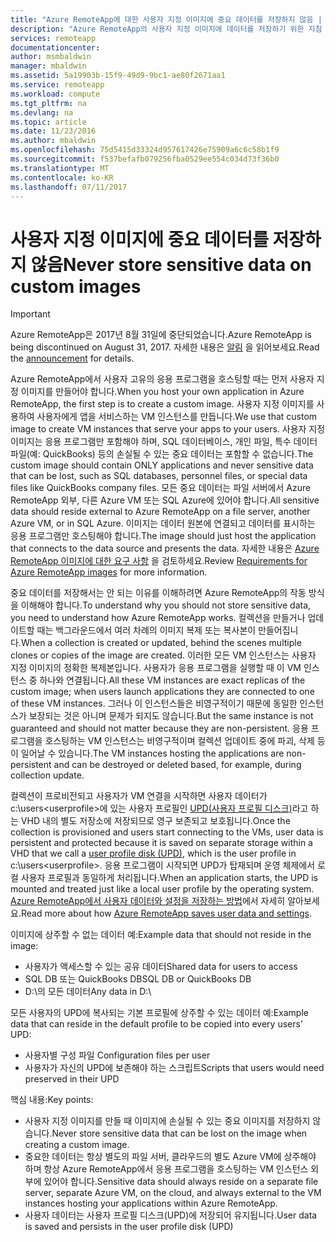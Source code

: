 ```yaml
---
title: "Azure RemoteApp에 대한 사용자 지정 이미지에 중요 데이터를 저장하지 않음 | Microsoft Docs"
description: "Azure RemoteApp의 사용자 지정 이미지에 데이터를 저장하기 위한 지침 알아보기"
services: remoteapp
documentationcenter: 
author: msmbaldwin
manager: mbaldwin
ms.assetid: 5a19903b-15f9-49d9-9bc1-ae80f2671aa1
ms.service: remoteapp
ms.workload: compute
ms.tgt_pltfrm: na
ms.devlang: na
ms.topic: article
ms.date: 11/23/2016
ms.author: mbaldwin
ms.openlocfilehash: 75d5415d33324d957617426e75909a6c6c58b1f9
ms.sourcegitcommit: f537befafb079256fba0529ee554c034d73f36b0
ms.translationtype: MT
ms.contentlocale: ko-KR
ms.lasthandoff: 07/11/2017
---
```

# <a name="never-store-sensitive-data-on-custom-images"></a><span data-ttu-id="ef174-103">사용자 지정 이미지에 중요 데이터를 저장하지 않음</span><span class="sxs-lookup"><span data-stu-id="ef174-103">Never store sensitive data on custom images</span></span>
> [!IMPORTANT]
> <span data-ttu-id="ef174-104">Azure RemoteApp은 2017년 8월 31일에 중단되었습니다.</span><span class="sxs-lookup"><span data-stu-id="ef174-104">Azure RemoteApp is being discontinued on August 31, 2017.</span></span> <span data-ttu-id="ef174-105">자세한 내용은 [알림](https://go.microsoft.com/fwlink/?linkid=821148) 을 읽어보세요.</span><span class="sxs-lookup"><span data-stu-id="ef174-105">Read the [announcement](https://go.microsoft.com/fwlink/?linkid=821148) for details.</span></span>
> 
> 

<span data-ttu-id="ef174-106">Azure RemoteApp에서 사용자 고유의 응용 프로그램을 호스팅할 때는 먼저 사용자 지정 이미지를 만들어야 합니다.</span><span class="sxs-lookup"><span data-stu-id="ef174-106">When you host your own application in Azure RemoteApp, the first step is to create a custom image.</span></span> <span data-ttu-id="ef174-107">사용자 지정 이미지를 사용하여 사용자에게 앱을 서비스하는 VM 인스턴스를 만듭니다.</span><span class="sxs-lookup"><span data-stu-id="ef174-107">We use that custom image to create VM instances that serve your apps to your users.</span></span> <span data-ttu-id="ef174-108">사용자 지정 이미지는 응용 프로그램만 포함해야 하며, SQL 데이터베이스, 개인 파일, 특수 데이터 파일(예: QuickBooks) 등의 손실될 수 있는 중요 데이터는 포함할 수 없습니다.</span><span class="sxs-lookup"><span data-stu-id="ef174-108">The custom image should contain ONLY applications and never sensitive data that can be lost, such as SQL databases, personnel files, or special data files like QuickBooks company files.</span></span> <span data-ttu-id="ef174-109">모든 중요 데이터는 파일 서버에서 Azure RemoteApp 외부, 다른 Azure VM 또는 SQL Azure에 있어야 합니다.</span><span class="sxs-lookup"><span data-stu-id="ef174-109">All sensitive data should reside external to Azure RemoteApp on a file server, another Azure VM, or in SQL Azure.</span></span> <span data-ttu-id="ef174-110">이미지는 데이터 원본에 연결되고 데이터를 표시하는 응용 프로그램만 호스팅해야 합니다.</span><span class="sxs-lookup"><span data-stu-id="ef174-110">The image should just host the application that connects to the data source and presents the data.</span></span> <span data-ttu-id="ef174-111">자세한 내용은 [Azure RemoteApp 이미지에 대한 요구 사항](remoteapp-imagereqs.md) 을 검토하세요.</span><span class="sxs-lookup"><span data-stu-id="ef174-111">Review [Requirements for Azure RemoteApp images](remoteapp-imagereqs.md) for more information.</span></span> 

<span data-ttu-id="ef174-112">중요 데이터를 저장해서는 안 되는 이유를 이해하려면 Azure RemoteApp의 작동 방식을 이해해야 합니다.</span><span class="sxs-lookup"><span data-stu-id="ef174-112">To understand why you should not store sensitive data, you need to understand how Azure RemoteApp works.</span></span> <span data-ttu-id="ef174-113">컬렉션을 만들거나 업데이트할 때는 백그라운드에서 여러 차례의 이미지 복제 또는 복사본이 만들어집니다.</span><span class="sxs-lookup"><span data-stu-id="ef174-113">When a collection is created or updated, behind the scenes multiple clones or copies of the image are created.</span></span> <span data-ttu-id="ef174-114">이러한 모든 VM 인스턴스는 사용자 지정 이미지의 정확한 복제본입니다. 사용자가 응용 프로그램을 실행할 때 이 VM 인스턴스 중 하나와 연결됩니다.</span><span class="sxs-lookup"><span data-stu-id="ef174-114">All these VM instances are exact replicas of the custom image; when users launch applications they are connected to one of these VM instances.</span></span> <span data-ttu-id="ef174-115">그러나 이 인스턴스들은 비영구적이기 때문에 동일한 인스턴스가 보장되는 것은 아니며 문제가 되지도 않습니다.</span><span class="sxs-lookup"><span data-stu-id="ef174-115">But the same instance is not guaranteed and should not matter because they are non-persistent.</span></span> <span data-ttu-id="ef174-116">응용 프로그램을 호스팅하는 VM 인스턴스는 비영구적이며 컬렉션 업데이트 중에 파괴, 삭제 등이 일어날 수 있습니다.</span><span class="sxs-lookup"><span data-stu-id="ef174-116">The VM instances hosting the applications are non-persistent and can be destroyed or deleted based, for example, during collection update.</span></span> 

<span data-ttu-id="ef174-117">컬렉션이 프로비전되고 사용자가 VM 연결을 시작하면 사용자 데이터가 c:\users\<userprofile>에 있는 사용자 프로필인 [UPD(사용자 프로필 디스크)](remoteapp-upd.md)라고 하는 VHD 내의 별도 저장소에 저장되므로 영구 보존되고 보호됩니다.</span><span class="sxs-lookup"><span data-stu-id="ef174-117">Once the collection is provisioned and users start connecting to the VMs, user data is persistent and protected because it is saved on separate storage within a VHD that we call a [user profile disk (UPD)](remoteapp-upd.md), which is the user profile in c:\users\<userprofile>.</span></span> <span data-ttu-id="ef174-118">응용 프로그램이 시작되면 UPD가 탑재되며 운영 체제에서 로컬 사용자 프로필과 동일하게 처리됩니다.</span><span class="sxs-lookup"><span data-stu-id="ef174-118">When an application starts, the UPD is mounted and treated just like a local user profile by the operating system.</span></span> <span data-ttu-id="ef174-119">[Azure RemoteApp에서 사용자 데이터와 설정을 저장하는 방법](remoteapp-upd.md)에서 자세히 알아보세요.</span><span class="sxs-lookup"><span data-stu-id="ef174-119">Read more about how [Azure RemoteApp saves user data and settings](remoteapp-upd.md).</span></span>

<span data-ttu-id="ef174-120">이미지에 상주할 수 없는 데이터 예:</span><span class="sxs-lookup"><span data-stu-id="ef174-120">Example data that should not reside in the image:</span></span>

* <span data-ttu-id="ef174-121">사용자가 액세스할 수 있는 공유 데이터</span><span class="sxs-lookup"><span data-stu-id="ef174-121">Shared data for users to access</span></span>
* <span data-ttu-id="ef174-122">SQL DB 또는 QuickBooks DB</span><span class="sxs-lookup"><span data-stu-id="ef174-122">SQL DB or QuickBooks DB</span></span>
* <span data-ttu-id="ef174-123">D:\의 모든 데이터</span><span class="sxs-lookup"><span data-stu-id="ef174-123">Any data in D:\\</span></span>

<span data-ttu-id="ef174-124">모든 사용자의 UPD에 복사되는 기본 프로필에 상주할 수 있는 데이터 예:</span><span class="sxs-lookup"><span data-stu-id="ef174-124">Example data that can reside in the default profile to be copied into every users’ UPD:</span></span>

* <span data-ttu-id="ef174-125">사용자별 구성 파일 </span><span class="sxs-lookup"><span data-stu-id="ef174-125">Configuration files per user</span></span>
* <span data-ttu-id="ef174-126">사용자가 자신의 UPD에 보존해야 하는 스크립트</span><span class="sxs-lookup"><span data-stu-id="ef174-126">Scripts that users would need preserved in their UPD</span></span>

<span data-ttu-id="ef174-127">핵심 내용:</span><span class="sxs-lookup"><span data-stu-id="ef174-127">Key points:</span></span>

* <span data-ttu-id="ef174-128">사용자 지정 이미지를 만들 때 이미지에 손실될 수 있는 중요 이미지를 저장하지 않습니다.</span><span class="sxs-lookup"><span data-stu-id="ef174-128">Never store sensitive data that can be lost on the image when creating a custom image.</span></span>
* <span data-ttu-id="ef174-129">중요한 데이터는 항상 별도의 파일 서버, 클라우드의 별도 Azure VM에 상주해야 하며 항상 Azure RemoteApp에서 응용 프로그램을 호스팅하는 VM 인스턴스 외부에 있어야 합니다.</span><span class="sxs-lookup"><span data-stu-id="ef174-129">Sensitive data should always reside on a separate file server, separate Azure VM, on the cloud, and always external to the VM instances hosting your applications within Azure RemoteApp.</span></span> 
* <span data-ttu-id="ef174-130">사용자 데이터는 사용자 프로필 디스크(UPD)에 저장되어 유지됩니다.</span><span class="sxs-lookup"><span data-stu-id="ef174-130">User data is saved and persists in the user profile disk (UPD)</span></span>

